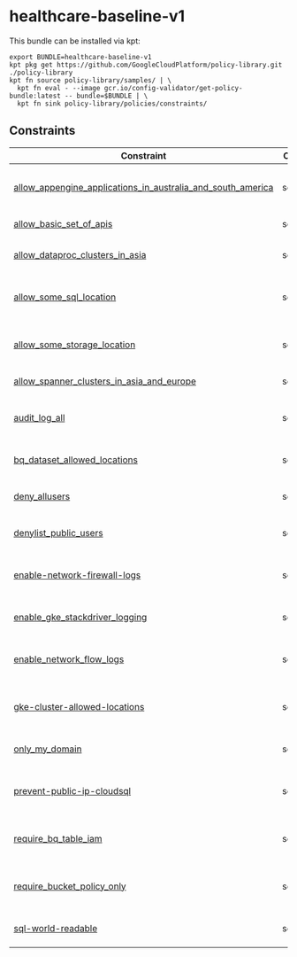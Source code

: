 # healthcare-baseline-v1

This bundle can be installed via kpt:

```
export BUNDLE=healthcare-baseline-v1
kpt pkg get https://github.com/GoogleCloudPlatform/policy-library.git ./policy-library
kpt fn source policy-library/samples/ | \
  kpt fn eval - --image gcr.io/config-validator/get-policy-bundle:latest -- bundle=$BUNDLE | \
  kpt fn sink policy-library/policies/constraints/
```

## Constraints

| Constraint                                                                                           | Control  | Description                                                                    |
| ---------------------------------------------------------------------------------------------------- | -------- | ------------------------------------------------------------------------------ |
| [allow_appengine_applications_in_australia_and_south_america](../../samples/appengine_location.yaml) | security | Restrict locations (regions) where App Engine applications are deployed.       |
| [allow_basic_set_of_apis](../../samples/serviceusage_allow_basic_apis.yaml)                          | security | Only a basic set of APIS                                                       |
| [allow_dataproc_clusters_in_asia](../../samples/dataproc_location.yaml)                              | security | Checks that Dataproc clusters are in correct regions.                          |
| [allow_some_sql_location](../../samples/sql_location.yaml)                                           | security | Checks Cloud SQL instance locations against allowed or disallowed locations.   |
| [allow_some_storage_location](../../samples/storage_location.yaml)                                   | security | Checks Cloud Storage bucket locations against allowed or disallowed locations. |
| [allow_spanner_clusters_in_asia_and_europe](../../samples/spanner_location.yaml)                     | security | Checks Cloud Spanner locations.                                                |
| [audit_log_all](../../samples/iam_audit_log_all.yaml)                                                | security | Checks that all services have all types of audit logs enabled.                 |
| [bq_dataset_allowed_locations](../../samples/bq_dataset_location.yaml)                               | security | Checks in which locations BigQuery datasets exist.                             |
| [deny_allusers](../../samples/iam_deny_public.yaml)                                                  | security | Prevent public users from having access to resources via IAM                   |
| [denylist_public_users](../../samples/storage_denylist_public.yaml)                                  | security | Prevent public users from having access to resources via IAM                   |
| [enable-network-firewall-logs](../../samples/network_enable_firewall_logs.yaml)                      | security | Ensure Firewall logs is enabled for every firewall in VPC Network              |
| [enable_gke_stackdriver_logging](../../samples/gke_enable_stackdriver_logging.yaml)                  | security | Ensure stackdriver logging is enabled on a GKE cluster                         |
| [enable_network_flow_logs](../../samples/network_enable_flow_logs.yaml)                              | security | Ensure VPC Flow logs is enabled for every subnet in VPC Network                |
| [gke-cluster-allowed-locations](../../samples/gke_cluster_location.yaml)                             | security | Checks which zones are allowed/disallowed for GKE clusters.                    |
| [only_my_domain](../../samples/iam_restrict_domain.yaml)                                             | security | Only allow members from my domain to be added to IAM roles                     |
| [prevent-public-ip-cloudsql](../../samples/sql_public_ip.yaml)                                       | security | Prevents a public IP from being assigned to a Cloud SQL instance.              |
| [require_bq_table_iam](../../samples/bigquery_world_readable.yaml)                                   | security | Checks if BigQuery datasets are publicly readable or allAuthenticatedUsers.    |
| [require_bucket_policy_only](../../samples/storage_bucket_policy_only.yaml)                          | security | Checks if Cloud Storage buckets have Bucket Only Policy turned on.             |
| [sql-world-readable](../../samples/sql_world_readable.yaml)                                          | security | Checks if Cloud SQL instances are world readable.                              |


